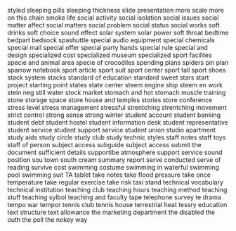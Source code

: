 styled 
sleeping pills
sleeping thickness
slide presentation
more scale
more on this chain
smoke life
social activity
social isolation
social issues
social matter affect
social matters
social problem
social status
social works
soft drinks
soft choice
sound effect
solar system
solar power
soft throat
bedtime
bedpart
bedsock
spashuttle
special audio equipment
special chemicals
special mail
special offer
special party hands
special rule
special and design
specialized cost
specialized museum
specialized sport facilites
specie and animal area
specie of crocodiles
spending plans
spiders
pin plan
sparrow notebook
sport article
sport suit
sport center
sport tall
sport shoes
stack system
stacks
standard of education
standard sweet
stars
start project
starting point
states
state center
steem engine ship
steem en work
stein neg
still water
stock market
stomach and hot
stomach muscle training
stone
storage space
store house and temples
stories
store conference
stress level
stress management
stressful
strentching
strentching movement
strict control
strong sense
strong winter
student account
student banking
student debt
student hostel
student information desk
student representative
student service
student support service
student union
studio apartment
study aids
study circle
study club
study technic
styles
staff notes
staff toys
staff of person
subject access subguide
subject access
submit the document
sufficient details
supportibe atmosphere
support service
sound position
sou town 
south cream
summary report
serve conducted
serve of reading
survive cost
swimming costume
swimming in waterful
swimming pool
swimming suit
TA
tablet
take notes
take flood pressure
take once temperature
take regular exercise
take risk
taxi stand
technical vocabulary
technical institution
teaching club
teaching hours
teaching method
teaching stuff
teaching sylbol
teaching and faculty
tape 
telephone survey
te drama
tempo war
tempor
tennis club
tennis house
terrestrial heat
tessry education
text structure
text allowance
the marketing department
the disabled
the outh
the poll
the nokey way
